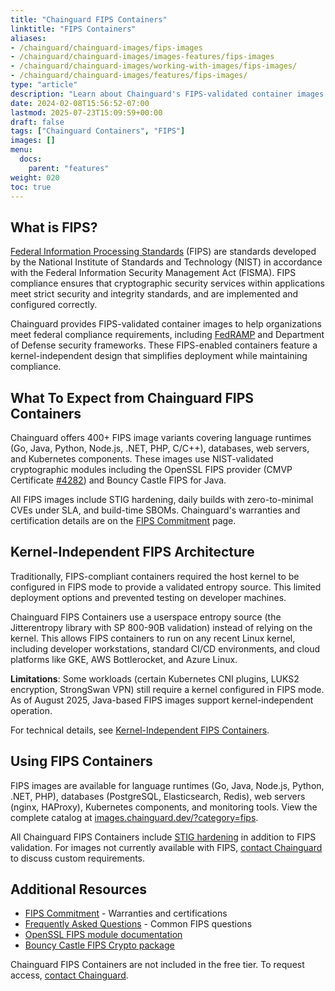 ```yaml
---
title: "Chainguard FIPS Containers"
linktitle: "FIPS Containers"
aliases: 
- /chainguard/chainguard-images/fips-images
- /chainguard/chainguard-images/images-features/fips-images
- /chainguard/chainguard-images/working-with-images/fips-images/
- /chainguard/chainguard-images/features/fips-images/
type: "article"
description: "Learn about Chainguard's FIPS-validated container images for federal compliance, featuring kernel-independent design and simplified deployment for FedRAMP and government requirements"
date: 2024-02-08T15:56:52-07:00
lastmod: 2025-07-23T15:09:59+00:00
draft: false
tags: ["Chainguard Containers", "FIPS"]
images: []
menu:
  docs:
    parent: "features"
weight: 020
toc: true
---
```


## What is FIPS?

[Federal Information Processing Standards](https://www.nist.gov/itl/publications-0/federal-information-processing-standards-fips) (FIPS) are standards developed by the National Institute of Standards and Technology (NIST) in accordance with the Federal Information Security Management Act (FISMA). FIPS compliance ensures that cryptographic security services within applications meet strict security and integrity standards, and are implemented and configured correctly.

Chainguard provides FIPS-validated container images to help organizations meet federal compliance requirements, including [FedRAMP](https://www.fedramp.gov/) and Department of Defense security frameworks. These FIPS-enabled containers feature a kernel-independent design that simplifies deployment while maintaining compliance.

## What To Expect from Chainguard FIPS Containers

Chainguard offers 400+ FIPS image variants covering language runtimes (Go, Java, Python, Node.js, .NET, PHP, C/C++), databases, web servers, and Kubernetes components. These images use NIST-validated cryptographic modules including the OpenSSL FIPS provider (CMVP Certificate [#4282](https://csrc.nist.gov/projects/cryptographic-module-validation-program/certificate/4282)) and Bouncy Castle FIPS for Java.

All FIPS images include STIG hardening, daily builds with zero-to-minimal CVEs under SLA, and build-time SBOMs. Chainguard's warranties and certification details are on the [FIPS Commitment](https://www.chainguard.dev/legal/fips-commitment) page.

## Kernel-Independent FIPS Architecture

Traditionally, FIPS-compliant containers required the host kernel to be configured in FIPS mode to provide a validated entropy source. This limited deployment options and prevented testing on developer machines.

Chainguard FIPS Containers use a userspace entropy source (the Jitterentropy library with SP 800-90B validation) instead of relying on the kernel. This allows FIPS containers to run on any recent Linux kernel, including developer workstations, standard CI/CD environments, and cloud platforms like GKE, AWS Bottlerocket, and Azure Linux.

**Limitations**: Some workloads (certain Kubernetes CNI plugins, LUKS2 encryption, StrongSwan VPN) still require a kernel configured in FIPS mode. As of August 2025, Java-based FIPS images support kernel-independent operation.

For technical details, see [Kernel-Independent FIPS Containers](https://www.chainguard.dev/unchained/kernel-independent-fips-images).

## Using FIPS Containers

FIPS images are available for language runtimes (Go, Java, Node.js, Python, .NET, PHP), databases (PostgreSQL, Elasticsearch, Redis), web servers (nginx, HAProxy), Kubernetes components, and monitoring tools. View the complete catalog at [images.chainguard.dev/?category=fips](https://images.chainguard.dev/?category=fips).

All Chainguard FIPS Containers include [STIG hardening](/chainguard/chainguard-images/working-with-images/image-stigs/) in addition to FIPS validation. For images not currently available with FIPS, [contact Chainguard](https://www.chainguard.dev/contact) to discuss custom requirements.

## Additional Resources

- [FIPS Commitment](https://www.chainguard.dev/legal/fips-commitment) - Warranties and certifications
- [Frequently Asked Questions](/chainguard/fips/faqs/) - Common FIPS questions
- [OpenSSL FIPS module documentation](https://www.openssl.org/docs/manmaster/man7/fips_module.html)
- [Bouncy Castle FIPS Crypto package](https://www.bouncycastle.org/about/bouncy-castle-fips-faq/)

Chainguard FIPS Containers are not included in the free tier. To request access, [contact Chainguard](https://www.chainguard.dev/contact).

